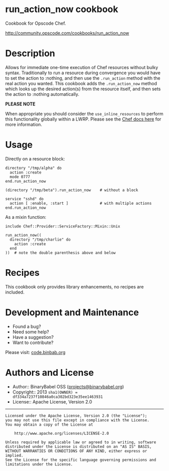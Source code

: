 # run_action_now cookbook

Cookbook for Opscode Chef.

http://community.opscode.com/cookbooks/run_action_now


# Description

Allows for immediate one-time execution of Chef resources without bulky syntax. Traditionally to run a resource
during convergence you would have to set the action to :nothing, and then use the `.run_action` method with the
real action you wanted. This cookbook adds the `.run_action_now` method which looks up the desired action(s) from
the resource itself, and then sets the action to :nothing automatically.

**PLEASE NOTE**

When appropriate you should consider the `use_inline_resources` to perform this functionality globally within a
LWRP. Please see the [Chef docs here](http://docs.opscode.com/lwrp_custom_provider.html#use-inline-resources) for
more information.


# Usage

Directly on a resource block:

    directory "/tmp/alpha" do
      action :create
      mode 0777
    end.run_action_now

    (directory "/tmp/beta").run_action_now    # without a block

    service "sshd" do
      action [ :enable, :start ]              # with multiple actions
    end.run_action_now

As a mixin function:

    include Chef::Provider::ServiceFactory::Mixin::Unix

    run_action_now((
      directory "/tmp/charlie" do
        action :create
      end
    ))  # note the double parenthesis above and below


# Recipes

This cookbook only provides library enhancements, no recipes are included.


# Development and Maintenance

* Found a bug?
* Need some help?
* Have a suggestion?
* Want to contribute?

Please visit: [code.binbab.org](http://code.binbab.org)


# Authors and License

  * Author:: BinaryBabel OSS (<projects@binarybabel.org>)
  * Copyright:: 2013 `sha1(OWNER) = df334a7237f10846a0ca302bd323e35ee1463931`
  * License:: Apache License, Version 2.0

----

    Licensed under the Apache License, Version 2.0 (the "License");
    you may not use this file except in compliance with the License.
    You may obtain a copy of the License at

        http://www.apache.org/licenses/LICENSE-2.0

    Unless required by applicable law or agreed to in writing, software
    distributed under the License is distributed on an "AS IS" BASIS,
    WITHOUT WARRANTIES OR CONDITIONS OF ANY KIND, either express or implied.
    See the License for the specific language governing permissions and
    limitations under the License.
